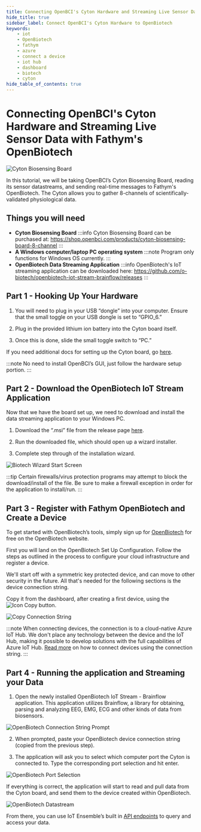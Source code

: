 ```yaml
---
title: Connecting OpenBCI's Cyton Hardware and Streaming Live Sensor Data with OpenBiotech
hide_title: true
sidebar_label: Connect OpenBCI's Cyton Hardware to OpenBiotech
keywords:
    - iot
    - OpenBiotech
    - fathym
    - azure
    - connect a device
    - iot hub
    - dashboard
    - biotech
    - cyton
hide_table_of_contents: true
---
```


# Connecting OpenBCI's Cyton Hardware and Streaming Live Sensor Data with Fathym's OpenBiotech

![Cyton Biosensing Board](https://www.fathym.com/iot/img/cyton_biosensing_board.png)

In this tutorial, we will be taking OpenBCI’s Cyton Biosensing Board, reading its sensor datastreams, and sending real-time messages to Fathym's OpenBiotech. The Cyton allows you to gather 8-channels of scientifically-validated physiological data.

## Things you will need

- **Cyton Biosensing Board** 
:::info
Cyton Biosensing Board can be purchased at: https://shop.openbci.com/products/cyton-biosensing-board-8-channel
:::
- **A Windows computer/laptop PC operating system**
:::note
Program only functions for Windows OS currently. 
:::
- **OpenBiotech Data Streaming Application**
:::info
OpenBiotech's IoT streaming application can be downloaded here: https://github.com/o-biotech/openbiotech-iot-stream-brainflow/releases
:::

## Part 1 - Hooking Up Your Hardware
1. You will need to plug in your USB “dongle” into your computer. Ensure that the small toggle on your USB dongle is set to “GPIO_6.”

2. Plug in the provided lithium ion battery into the Cyton board itself. 

3. Once this is done, slide the small toggle switch to “PC.”

If you need additional docs for setting up the Cyton board, go [here](https://docs.openbci.com/GettingStarted/Boards/CytonGS/).

:::note 
No need to install OpenBCI’s GUI, just follow the hardware setup portion.
:::

## Part 2 - Download the OpenBiotech IoT Stream Application

Now that we have the board set up, we need to download and install the data streaming application to your Windows PC. 

1. Download the “.msi” file from the release page [here](https://github.com/o-biotech/openbiotech-iot-stream-brainflow/releases).

2. Run the downloaded file, which should open up a wizard installer.

3. Complete step through of the installation wizard.

![Biotech Wizard Start Screen](https://www.fathym.com/iot/img/startscreen_biotech_wizard_installer.png)

:::tip
Certain firewalls/virus protection programs may attempt to block the download/install of the file. Be sure to make a firewall exception in order for the application to install/run.
:::

## Part 3 - Register with Fathym OpenBiotech and Create a Device

To get started with OpenBiotech’s tools, simply sign up for [OpenBiotech](https://dashboard.openbiotech.co/) for free on the OpenBiotech website. 

First you will land on the OpenBiotech Set Up Configuration. Follow the steps as outlined in the process to configure your cloud infrastructure and register a device. 

We'll start off with a symmetric key protected device, and can move to other security in the future.  All that's needed for the following sections is the device connection string.  

Copy it from the dashboard, after creating a first device, using the ![Icon Copy](https://www.fathym.com/iot/img/screenshots/bt_copy_button.png) button.

![Copy Connection String](https://www.fathym.com/iot/img/screenshots/biotech_device_connection_string_dark.png)

:::note
When connecting devices, the connection is to a cloud-native Azure IoT Hub.  We don't place any technology between the device and the IoT Hub, making it possible to develop solutions with the full capabilities of Azure IoT Hub.  [Read more](https://docs.microsoft.com/en-us/azure/iot-hub/quickstart-send-telemetry-cli) on how to connect devices using the connection string.
:::

## Part 4 - Running the application and Streaming your Data

1. Open the newly installed OpenBiotech IoT Stream - Brainflow application. This application utilizes Brainflow, a library for obtaining, parsing and analyzing EEG, EMG, ECG and other kinds of data from biosensors. 

![OpenBiotech Connection String Prompt](https://www.fathym.com/iot/img/brainflow_connection_string_prompt.png)

2. When prompted, paste your OpenBiotech device connection string (copied from the previous step).

3. The application will ask you to select which computer port the Cyton is connected to. Type the corresponding port selection and hit enter.

![OpenBiotech Port Selection](https://www.fathym.com/iot/img/brainflow_port_selection.png)

If everything is correct, the application will start to read and pull data from the Cyton board, and send them to the device created within OpenBiotech.

![OpenBiotech Datastream](https://www.fathym.com/iot/img/brainflow_datastream.png)

From there, you can use IoT Ensemble’s built in [API endpoints](https://www.openbiotech.co/docs/integrations/connecting-downstream) to query and access your data.